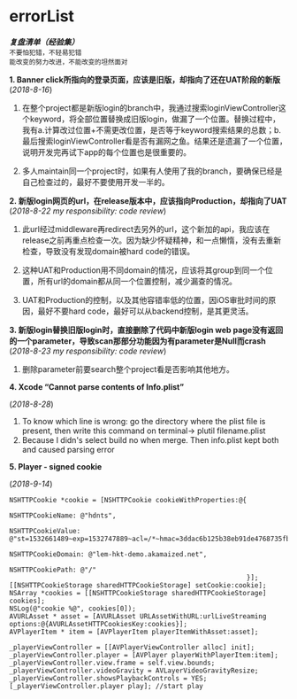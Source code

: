 # errorList
***复盘清单（经验集）***    
    ```不要怕犯错，不轻易犯错```      
    ```能改变的努力改进，不能改变的坦然面对```
   
**1. Banner click所指向的登录页面，应该是旧版，却指向了还在UAT阶段的新版**   
   (_2018-8-16_)
   1. 在整个project都是新版login的branch中，我通过搜索loginViewController这个keyword，将全部位置替换成旧版login，做漏了一个位置。替换过程中，我有a.计算改过位置+不需更改位置，是否等于keyword搜索结果的总数；b.最后搜索loginViewController看是否有漏网之鱼。结果还是遗漏了一个位置，说明开发完再试下app的每个位置也是很重要的。
   
   2. 多人maintain同一个project时，如果有人使用了我的branch，要确保已经是自己检查过的，最好不要使用开发一半的。   
   
   
**2. 新版login网页的url，在release版本中，应该指向Production，却指向了UAT**   
   (_2018-8-22 my responsibility: code review_)
   1. 此url经过middleware再redirect去另外的url，这个新加的api，我应该在release之前再重点检查一次。因为缺少怀疑精神，和一点懒惰，没有去重新检查，导致没有发现domain被hard code的错误。  
   
   2. 这种UAT和Production用不同domain的情况，应该将其group到同一个位置，所有url的domain都从同一个位置控制，减少漏查的情况。  
   
   3. UAT和Production的控制，以及其他容错率低的位置，因iOS审批时间的原因，最好不要hard code，最好可以从backend控制，是其更灵活。   
     
        
**3. 新版login替换旧版login时，直接删除了代码中新版login web page没有返回的一个parameter，导致scan那部分功能因为有parameter是Null而crash**    
   (_2018-8-23 my responsibility: code review_)
  
   1. 删除parameter前要search整个project看是否影响其他地方。  
    
       
**4. Xcode “Cannot parse contents of Info.plist”** 

   (_2018-8-28_)
   1. To know which line is wrong: go the directory where the plist file is present, then write this command on terminal-> plutil filename.plist
   2. Because I didn's select build no when merge. Then info.plist kept both and caused parsing error
   
   
          
**5. Player - signed cookie** 

   (_2018-9-14_)
    
    NSHTTPCookie *cookie = [NSHTTPCookie cookieWithProperties:@{
                                                                NSHTTPCookieName: @"hdnts",
                                                                NSHTTPCookieValue: @"st=1532661489~exp=1532747889~acl=/*~hmac=3ddac6b125b38eb91de4768735fb3afab9cd6ff1a6527b3c5472f492668b7620",
                                                                NSHTTPCookieDomain: @"lem-hkt-demo.akamaized.net",
                                                                NSHTTPCookiePath: @"/"
                                                                }];
    [[NSHTTPCookieStorage sharedHTTPCookieStorage] setCookie:cookie];
    NSArray *cookies = [[NSHTTPCookieStorage sharedHTTPCookieStorage] cookies];
    NSLog(@"cookie %@", cookies[0]);
    AVURLAsset * asset = [AVURLAsset URLAssetWithURL:urlLiveStreaming options:@{AVURLAssetHTTPCookiesKey:cookies}];
    AVPlayerItem * item = [AVPlayerItem playerItemWithAsset:asset];

    _playerViewController = [[AVPlayerViewController alloc] init];
    _playerViewController.player = [AVPlayer playerWithPlayerItem:item];
    _playerViewController.view.frame = self.view.bounds;
    _playerViewController.videoGravity = AVLayerVideoGravityResize;
    _playerViewController.showsPlaybackControls = YES;
    [_playerViewController.player play]; //start play

   
